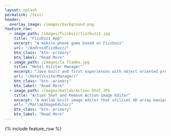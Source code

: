 ```yaml
---
layout: splash
permalink: /test/
header:
  overlay_image: /images/background.png
feature_row:
  - image_path: /images/fizzbuzz/fizzbuzz2.jpg
    title: "Fizzbuzz App"
    excerpt: "A mobile phone game based on Fizzbuzz"
    url: "/AndroidFizzBuzz/"
    btn_class: "btn--primary"
    btn_label: "Read More"
  - image_path: /images/la flambe.jpg
    title: "Hotel Visitor Manager"
    excerpt: "Java built and first experiences with object oriented programming"
    url: "/HotelVisitorManager/"
    btn_class: "btn--primary"
    btn_label: "Read More"
  - image_path: /images/matlab/Action Shot.JPG
    title: "Action Shot and Remove Action Image Editor"
    excerpt: "A matlab built image editor that utilises 4D array manipulation"
    url: "/MatlabImageEditor/"
    btn_class: "btn--primary"
    btn_label: "Read More"  
---
```


{% include feature_row %}
